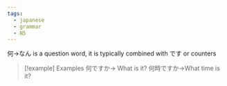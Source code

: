 ```yaml
---
tags:
  - japanese
  - grammar
  - N5
---
```

何→なん is a question word, it is typically combined with です or counters

> [!example] Examples
> 何ですか→ What is it?
> 何時ですか→What time is it?
